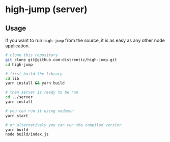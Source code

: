# high-jump (server)

## Usage

If you want to run `high-jump` from the source, it is as easy as any other node application.

```sh
# clone this repository
git clone git@github.com:distrentic/high-jump.git
cd high-jump

# first build the library
cd lib
yarn install && yarn build

# then server is ready to be run
cd ../server
yarn install

# you can run it using nodemon
yarn start

# or alternatively you can run the compiled version
yarn build
node build/index.js
```
